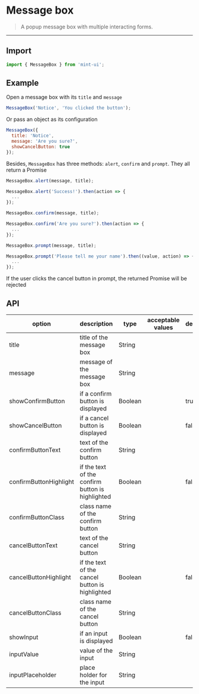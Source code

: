 # Message box

> A popup message box with multiple interacting forms.

-------------
## Import

```javascript
import { MessageBox } from 'mint-ui';
```

## Example

Open a message box with its `title` and `message`

```javascript
MessageBox('Notice', 'You clicked the button');
```

Or pass an object as its configuration

```javascript
MessageBox({
  title: 'Notice',
  message: 'Are you sure?',
  showCancelButton: true
});
```

Besides, `MessageBox` has three methods: `alert`, `confirm` and `prompt`. They all return a Promise
```javascript
MessageBox.alert(message, title);
```
```javascript
MessageBox.alert('Success!').then(action => {
  ...
});
```
```javascript
MessageBox.confirm(message, title);
```
```javascript
MessageBox.confirm('Are you sure?').then(action => {
  ...
});
```
```javascript
MessageBox.prompt(message, title);
```
```javascript
MessageBox.prompt('Please tell me your name').then((value, action) => {
  ...
});
```
If the user clicks the cancel button in prompt, the returned Promise will be rejected

## API
| option | description | type | acceptable values | default |
|------|-------|---------|-------|--------|
| title | title of the message box | String | | |
| message | message of the message box | String | | |
| showConfirmButton | if a confirm button is displayed | Boolean | | true |
| showCancelButton | if a cancel button is displayed | Boolean | | false |
| confirmButtonText | text of the confirm button | String | | |
| confirmButtonHighlight | if the text of the confirm button is highlighted | Boolean | | false |
| confirmButtonClass | class name of the confirm button | String | | |
| cancelButtonText | text of the cancel button | String | | |
| cancelButtonHighlight | if the text of the cancel button is highlighted | Boolean | | false |
| cancelButtonClass | class name of the cancel button | String | | |
| showInput | if an input is displayed | Boolean | | false |
| inputValue | value of the input | String | | |
| inputPlaceholder | place holder for the input | String | | |
